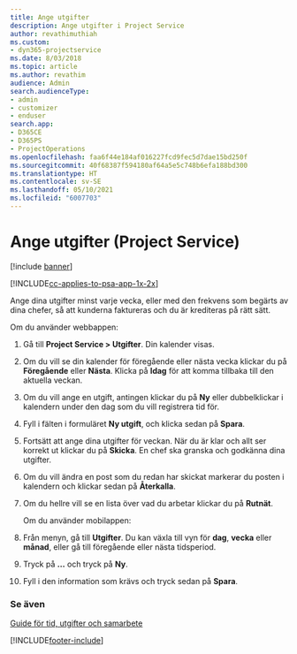 ```yaml
---
title: Ange utgifter
description: Ange utgifter i Project Service
author: revathimuthiah
ms.custom:
- dyn365-projectservice
ms.date: 8/03/2018
ms.topic: article
ms.author: revathim
audience: Admin
search.audienceType:
- admin
- customizer
- enduser
search.app:
- D365CE
- D365PS
- ProjectOperations
ms.openlocfilehash: faa6f44e184af016227fcd9fec5d7dae15bd250f
ms.sourcegitcommit: 40f68387f594180af64a5e5c748b6efa188bd300
ms.translationtype: HT
ms.contentlocale: sv-SE
ms.lasthandoff: 05/10/2021
ms.locfileid: "6007703"
---
```

# <a name="enter-expenses-project-service"></a>Ange utgifter (Project Service)

[!include [banner](../includes/psa-now-project-operations.md)]

[!INCLUDE[cc-applies-to-psa-app-1x-2x](../includes/cc-applies-to-psa-app-1x-2x.md)]

Ange dina utgifter minst varje vecka, eller med den frekvens som begärts av dina chefer, så att kunderna faktureras och du är krediteras på rätt sätt.  
  
 Om du använder webbappen:  
  
1. Gå till **Project Service > Utgifter**. Din kalender visas.  
  
2. Om du vill se din kalender för föregående eller nästa vecka klickar du på **Föregående** eller **Nästa**. Klicka på **Idag** för att komma tillbaka till den aktuella veckan.  
  
3. Om du vill ange en utgift, antingen klickar du på **Ny** eller dubbelklickar i kalendern under den dag som du vill registrera tid för.  
  
4. Fyll i fälten i formuläret **Ny utgift**, och klicka sedan på **Spara**.  
  
5. Fortsätt att ange dina utgifter för veckan. När du är klar och allt ser korrekt ut klickar du på **Skicka**. En chef ska granska och godkänna dina utgifter.  
  
6. Om du vill ändra en post som du redan har skickat markerar du posten i kalendern och klickar sedan på **Återkalla**.  
  
7. Om du hellre vill se en lista över vad du arbetar klickar du på **Rutnät**.  
  
   Om du använder mobilappen:  
  
8. Från menyn, gå till **Utgifter**.     Du kan växla till vyn för **dag**, **vecka** eller **månad**, eller gå till föregående eller nästa tidsperiod.  
  
9. Tryck på **…** och tryck på **Ny**.  
  
10. Fyll i den information som krävs och tryck sedan på **Spara**.  
  
### <a name="see-also"></a>Se även  
 [Guide för tid, utgifter och samarbete](../psa/time-expense-collaboration-guide.md)


[!INCLUDE[footer-include](../includes/footer-banner.md)]